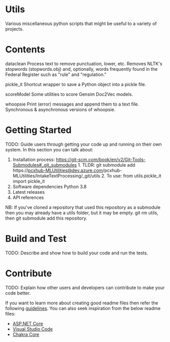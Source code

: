 # Utils 
Various miscellaneous python scripts that might be useful to a variety of projects.

# Contents
dataclean
Process text to remove punctuation, lower, etc. Removes NLTK's stopwords (stopwords.obj) and, optionally, words frequently found in the Federal Register such as "rule" and "regulation."

pickle_it
Shortcut wrapper to save a Python object into a pickle file.

scoreModel
Some utilities to score Gensim Doc2Vec models.

whoopsie
Print (error) messages and append them to a text file. Synchronous & asynchronous versions of whoopsie.

# Getting Started
TODO: Guide users through getting your code up and running on their own system. In this section you can talk about:
1.	Installation process: https://git-scm.com/book/en/v2/Git-Tools-Submodules#_git_submodules
        1. TLDR: git submodule add https://pcxhub-MLUtilities@dev.azure.com/pcxhub-MLUtilities/IntakeTextProcessing/_git/utils
        2. To use: from utils.pickle_it import pickle_it
2.	Software dependencies
        Python 3.8
3.	Latest releases
4.	API references

NB: If you've cloned a repository that used this repository as a submodule then you may already have a utils folder, but it may be empty. git rm utils, then git submodule add this repository.

# Build and Test
TODO: Describe and show how to build your code and run the tests. 

# Contribute
TODO: Explain how other users and developers can contribute to make your code better. 

If you want to learn more about creating good readme files then refer the following [guidelines](https://docs.microsoft.com/en-us/azure/devops/repos/git/create-a-readme?view=azure-devops). You can also seek inspiration from the below readme files:
- [ASP.NET Core](https://github.com/aspnet/Home)
- [Visual Studio Code](https://github.com/Microsoft/vscode)
- [Chakra Core](https://github.com/Microsoft/ChakraCore)